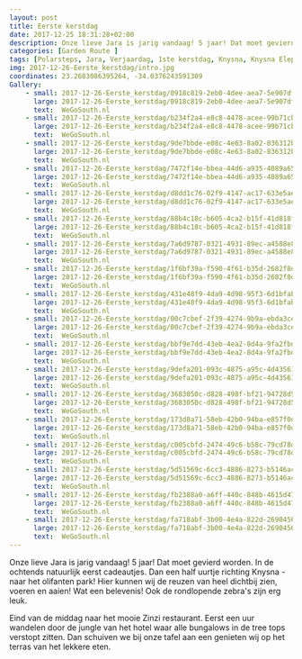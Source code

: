 ```yaml
---
layout: post
title: Eerste kerstdag
date: 2017-12-25 18:31:28+02:00
description: Onze lieve Jara is jarig vandaag! 5 jaar! Dat moet gevierd worden. S ochtends natuurlijk eerst cadeautjes. Dan een half uurtje richting Knysna - naar het olifanten park! Hier kunnen wij de reuzen van heel dichtbij zien, 
categories: [Garden Route ]
tags: [Polarsteps, Jara, Verjaardag, 1ste kerstdag, Knysna, Knysna Elephant Park]
img: 2017-12-26-Eerste_kerstdag/intro.jpg
coordinates: 23.2683086395264, -34.0376243591309
Gallery:
    - small: 2017-12-26-Eerste_kerstdag/0918c819-2eb0-4dee-aea7-5e907df4c813_large_image.jpg
      large: 2017-12-26-Eerste_kerstdag/0918c819-2eb0-4dee-aea7-5e907df4c813_large_image.jpg
      text:  WeGoSouth.nl
    - small: 2017-12-26-Eerste_kerstdag/b234f2a4-e8c8-4478-acee-99b71cbcfaa1_large_image.jpg
      large: 2017-12-26-Eerste_kerstdag/b234f2a4-e8c8-4478-acee-99b71cbcfaa1_large_image.jpg
      text:  WeGoSouth.nl
    - small: 2017-12-26-Eerste_kerstdag/9de7bbde-e08c-4e63-8a02-836312b37a2e_large_image.jpg
      large: 2017-12-26-Eerste_kerstdag/9de7bbde-e08c-4e63-8a02-836312b37a2e_large_image.jpg
      text:  WeGoSouth.nl
    - small: 2017-12-26-Eerste_kerstdag/7472f14e-bbea-44d6-a935-4089a65c5391_large_image.jpg
      large: 2017-12-26-Eerste_kerstdag/7472f14e-bbea-44d6-a935-4089a65c5391_large_image.jpg
      text:  WeGoSouth.nl
    - small: 2017-12-26-Eerste_kerstdag/d8dd1c76-02f9-4147-ac17-633e5ae77396_large_image.jpg
      large: 2017-12-26-Eerste_kerstdag/d8dd1c76-02f9-4147-ac17-633e5ae77396_large_image.jpg
      text:  WeGoSouth.nl
    - small: 2017-12-26-Eerste_kerstdag/88b4c18c-b605-4ca2-b15f-41d818f08e35_large_image.jpg
      large: 2017-12-26-Eerste_kerstdag/88b4c18c-b605-4ca2-b15f-41d818f08e35_large_image.jpg
      text:  WeGoSouth.nl
    - small: 2017-12-26-Eerste_kerstdag/7a6d9787-0321-4931-89ec-a4588e8c17a9_large_image.jpg
      large: 2017-12-26-Eerste_kerstdag/7a6d9787-0321-4931-89ec-a4588e8c17a9_large_image.jpg
      text:  WeGoSouth.nl
    - small: 2017-12-26-Eerste_kerstdag/1f6bf39a-f590-4f61-b35d-2682f8d511b9_large_image.jpg
      large: 2017-12-26-Eerste_kerstdag/1f6bf39a-f590-4f61-b35d-2682f8d511b9_large_image.jpg
      text:  WeGoSouth.nl
    - small: 2017-12-26-Eerste_kerstdag/431e48f9-4da9-4d98-95f3-6d1bfab16f0d_large_image.jpg
      large: 2017-12-26-Eerste_kerstdag/431e48f9-4da9-4d98-95f3-6d1bfab16f0d_large_image.jpg
      text:  WeGoSouth.nl
    - small: 2017-12-26-Eerste_kerstdag/00c7cbef-2f39-4274-9b9a-ebda3ced350b_large_image.jpg
      large: 2017-12-26-Eerste_kerstdag/00c7cbef-2f39-4274-9b9a-ebda3ced350b_large_image.jpg
      text:  WeGoSouth.nl
    - small: 2017-12-26-Eerste_kerstdag/bbf9e7dd-43eb-4ea2-8d4a-9fa2fbd3291e_large_image.jpg
      large: 2017-12-26-Eerste_kerstdag/bbf9e7dd-43eb-4ea2-8d4a-9fa2fbd3291e_large_image.jpg
      text:  WeGoSouth.nl
    - small: 2017-12-26-Eerste_kerstdag/9defa201-093c-4875-a95c-4d4356171396_large_image.jpg
      large: 2017-12-26-Eerste_kerstdag/9defa201-093c-4875-a95c-4d4356171396_large_image.jpg
      text:  WeGoSouth.nl
    - small: 2017-12-26-Eerste_kerstdag/3683050c-d828-498f-bf21-94728d561195_large_image.jpg
      large: 2017-12-26-Eerste_kerstdag/3683050c-d828-498f-bf21-94728d561195_large_image.jpg
      text:  WeGoSouth.nl
    - small: 2017-12-26-Eerste_kerstdag/173d8a71-58eb-42b0-94ba-e857f0d0f7f5_large_image.jpg
      large: 2017-12-26-Eerste_kerstdag/173d8a71-58eb-42b0-94ba-e857f0d0f7f5_large_image.jpg
      text:  WeGoSouth.nl
    - small: 2017-12-26-Eerste_kerstdag/c005cbfd-2474-49c6-b58c-79cd78d507ad_large_image.jpg
      large: 2017-12-26-Eerste_kerstdag/c005cbfd-2474-49c6-b58c-79cd78d507ad_large_image.jpg
      text:  WeGoSouth.nl
    - small: 2017-12-26-Eerste_kerstdag/5d51569c-6cc3-4886-8273-b5146acfb2b2_large_image.jpg
      large: 2017-12-26-Eerste_kerstdag/5d51569c-6cc3-4886-8273-b5146acfb2b2_large_image.jpg
      text:  WeGoSouth.nl
    - small: 2017-12-26-Eerste_kerstdag/fb2388a0-a6ff-440c-848b-4615d478d3ea_large_image.jpg
      large: 2017-12-26-Eerste_kerstdag/fb2388a0-a6ff-440c-848b-4615d478d3ea_large_image.jpg
      text:  WeGoSouth.nl
    - small: 2017-12-26-Eerste_kerstdag/fa718abf-3b00-4e4a-822d-26904560aa87_large_image.jpg
      large: 2017-12-26-Eerste_kerstdag/fa718abf-3b00-4e4a-822d-26904560aa87_large_image.jpg
      text:  WeGoSouth.nl
---
```

Onze lieve Jara is jarig vandaag! 5 jaar! Dat moet gevierd worden. In de ochtends natuurlijk eerst cadeautjes. Dan een half uurtje richting Knysna - naar het olifanten park! Hier kunnen wij de reuzen van heel dichtbij zien, voeren en aaien! Wat een belevenis! Ook de rondlopende zebra's zijn erg leuk. 

Eind van de middag naar het mooie Zinzi restaurant. 
Eerst een uur wandelen door de jungle van het hotel waar alle bungalows in de tree tops verstopt zitten. Dan schuiven we bij onze tafel aan een genieten wij op het terras van het lekkere eten. 